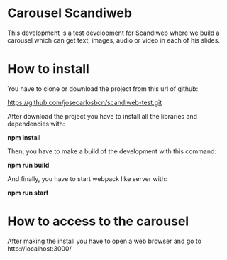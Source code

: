 # Carousel Scandiweb
This development is a test development for Scandiweb where we build a carousel which can get text, images, audio or video in each of his slides.

# How to install
You have to clone or download the project from this url of github:

https://github.com/josecarlosbcn/scandiweb-test.git


After download the project you have to install all the libraries and dependencies with:

**npm install**

Then, you have to make a build of the development with this command:

**npm run build**

And finally, you have to start webpack like server with:

**npm run start**

# How to access to the carousel
After making the install you have to open a web browser and go to http://localhost:3000/
